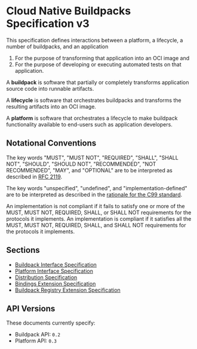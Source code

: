 # Cloud Native Buildpacks Specification v3

This specification defines interactions between a platform, a lifecycle, a number of buildpacks, and an application
1. For the purpose of transforming that application into an OCI image and
2. For the purpose of developing or executing automated tests on that application.

A **buildpack** is software that partially or completely transforms application source code into runnable artifacts.

A **lifecycle** is software that orchestrates buildpacks and transforms the resulting artifacts into an OCI image.

A **platform** is software that orchestrates a lifecycle to make buildpack functionality available to end-users such as application developers.

## Notational Conventions

The key words "MUST", "MUST NOT", "REQUIRED", "SHALL", "SHALL NOT", "SHOULD", "SHOULD NOT", "RECOMMENDED", "NOT RECOMMENDED", "MAY", and "OPTIONAL" are to be interpreted as described in [RFC 2119](http://tools.ietf.org/html/rfc2119).

The key words "unspecified", "undefined", and "implementation-defined" are to be interpreted as described in the [rationale for the C99 standard](http://www.open-std.org/jtc1/sc22/wg14/www/C99RationaleV5.10.pdf#page=18).

An implementation is not compliant if it fails to satisfy one or more of the MUST, MUST NOT, REQUIRED, SHALL, or SHALL NOT requirements for the protocols it implements.
An implementation is compliant if it satisfies all the MUST, MUST NOT, REQUIRED, SHALL, and SHALL NOT requirements for the protocols it implements.

## Sections

- [Buildpack Interface Specification](buildpack.md)
- [Platform Interface Specification](platform.md)
- [Distribution Specification](distribution.md)
- [Bindings Extension Specification](extensions/bindings.md)
- [Buildpack Registry Extension Specification](extensions/buildpack-registry.md)

## API Versions

These documents currently specify:

- Buildpack API: `0.2`
- Platform API: `0.3`
